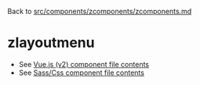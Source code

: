 Back to [src/components/zcomponents/zcomponents.md](../zcomponents.md)

# zlayoutmenu

 - See [Vue.js (v2) component file contents](./zlayoutmenu.vue)
 - See [Sass/Css component file contents](./zlayoutmenu.scss)
